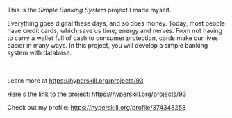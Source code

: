 This is the *Simple Banking System* project I made myself.


<p>Everything goes digital these days, and so does money. Today, most people have credit cards, which save us time, energy and nerves. From not having to carry a wallet full of cash to consumer protection, cards make our lives easier in many ways. In this project, you will develop a simple banking system with database.</p><br/><br/>Learn more at <a href="https://hyperskill.org/projects/93?utm_source=ide&utm_medium=ide&utm_campaign=ide&utm_content=project-card">https://hyperskill.org/projects/93</a>

Here's the link to the project: https://hyperskill.org/projects/93

Check out my profile: https://hyperskill.org/profile/374348258